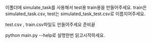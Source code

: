 이폴더에 simulate_task를 사용해서 test용 train용을 만들어주세요.
train은 simulated_task.csv,  test는 simulated_task_test.csv로 이름지어주세요.


test.csv , train.csv파일도 만들어주세요 준비끝 

python main.py --help로 설명한번 읽고시작하세요.
